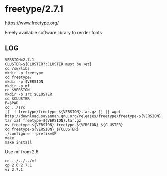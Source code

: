 freetype/2.7.1
============

<https://www.freetype.org/>

Freely available software library to render fonts

LOG
---

    VERSION=2.7.1
    CLUSTER=${CLUSTER?:CLUSTER must be set}
    cd /sw/libs
    mkdir -p freetype
    cd freetype/
    mkdir -p $VERSION
    mkdir -p mf
    cd $VERSION
    mkdir -p src $CLUSTER
    cd $CLUSTER
    P=$PWD
    cd ../src
    [[ -f freetype/freetype-${VERSION}.tar.gz ]] || wget http://download.savannah.gnu.org/releases/freetype/freetype-${VERSION}.tar.gz
    tar xzf freetype-${VERSION}.tar.gz
    mv freetype-${VERSION} freetype-${VERSION}_${CLUSTER}
    cd freetype-${VERSION}_${CLUSTER}
    ./configure --prefix=$P
    make 
    make install

Use mf from 2.6

    cd ../../../mf
    cp 2.6 2.7.1
    vi 2.7.1

